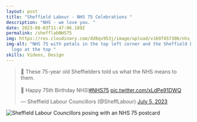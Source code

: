 ```yaml
---
layout: post
title: "Sheffield Labour - NHS 75 Celebrations "
description: "NHS - we love you. "
date: 2023-08-03T11:47:06.189Z
permalink: /shefflabNHS75
img: https://res.cloudinary.com/dd8qv953j/image/upload/v1697457306/nhs_75_s5srml.png
img-alt: "NHS 75 with petals in the top left corner and the Sheffield Labour
  logo at the top "
skills: Videos, Design
---
```

<blockquote class="twitter-tweet"><p lang="en" dir="ltr">💙 These 75-year old Sheffielders told us what the NHS means to them.<br><br>🌈 Happy 75th Birthday NHS!<a href="https://twitter.com/hashtag/NHS75?src=hash&amp;ref_src=twsrc%5Etfw">#NHS75</a> <a href="https://t.co/xLdPe91DWQ">pic.twitter.com/xLdPe91DWQ</a></p>&mdash; Sheffield Labour Councillors (@SheffLabour) <a href="https://twitter.com/SheffLabour/status/1676506661429600257?ref_src=twsrc%5Etfw">July 5, 2023</a></blockquote> <script async src="https://platform.twitter.com/widgets.js" charset="utf-8"></script>

![Sheffield Labour Councillors posing with an NHS 75 postcard ](https://res.cloudinary.com/dd8qv953j/image/upload/v1697457575/SheffLabour_Media_ywm81t.jpg "Sheffield Labour Councillors posing with an NHS 75 postcard ")